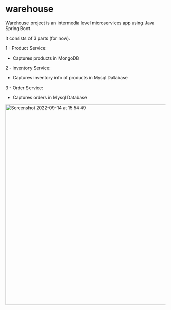 # warehouse

Warehouse project is an intermedia level microservices app using Java Spring Boot.

It consists of 3 parts (for now).

1 - Product Service:
  - Captures products in MongoDB 

2 - inventory Service:
  - Captures inventory info of products in Mysql Database
  
3 - Order Service:
  - Captures orders in Mysql Database
  
  
  
<img width="630" alt="Screenshot 2022-09-14 at 15 54 49" src="https://user-images.githubusercontent.com/75196423/190159477-000b05db-e7f3-48fa-9760-8ebc0826efbc.png">
